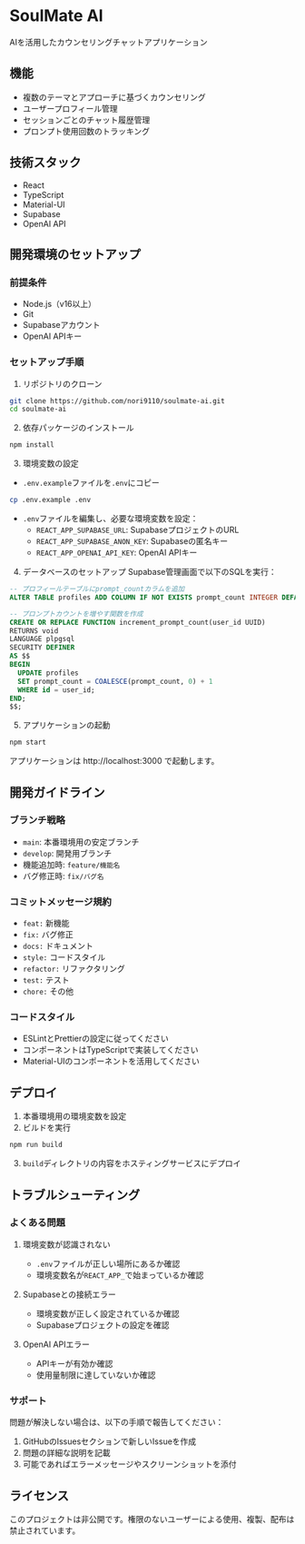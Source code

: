 # SoulMate AI

AIを活用したカウンセリングチャットアプリケーション

## 機能

- 複数のテーマとアプローチに基づくカウンセリング
- ユーザープロフィール管理
- セッションごとのチャット履歴管理
- プロンプト使用回数のトラッキング

## 技術スタック

- React
- TypeScript
- Material-UI
- Supabase
- OpenAI API

## 開発環境のセットアップ

### 前提条件

- Node.js（v16以上）
- Git
- Supabaseアカウント
- OpenAI APIキー

### セットアップ手順

1. リポジトリのクローン
```bash
git clone https://github.com/nori9110/soulmate-ai.git
cd soulmate-ai
```

2. 依存パッケージのインストール
```bash
npm install
```

3. 環境変数の設定
- `.env.example`ファイルを`.env`にコピー
```bash
cp .env.example .env
```
- `.env`ファイルを編集し、必要な環境変数を設定：
  - `REACT_APP_SUPABASE_URL`: SupabaseプロジェクトのURL
  - `REACT_APP_SUPABASE_ANON_KEY`: Supabaseの匿名キー
  - `REACT_APP_OPENAI_API_KEY`: OpenAI APIキー

4. データベースのセットアップ
Supabase管理画面で以下のSQLを実行：
```sql
-- プロフィールテーブルにprompt_countカラムを追加
ALTER TABLE profiles ADD COLUMN IF NOT EXISTS prompt_count INTEGER DEFAULT 0;

-- プロンプトカウントを増やす関数を作成
CREATE OR REPLACE FUNCTION increment_prompt_count(user_id UUID)
RETURNS void
LANGUAGE plpgsql
SECURITY DEFINER
AS $$
BEGIN
  UPDATE profiles
  SET prompt_count = COALESCE(prompt_count, 0) + 1
  WHERE id = user_id;
END;
$$;
```

5. アプリケーションの起動
```bash
npm start
```
アプリケーションは http://localhost:3000 で起動します。

## 開発ガイドライン

### ブランチ戦略

- `main`: 本番環境用の安定ブランチ
- `develop`: 開発用ブランチ
- 機能追加時: `feature/機能名`
- バグ修正時: `fix/バグ名`

### コミットメッセージ規約

- `feat:` 新機能
- `fix:` バグ修正
- `docs:` ドキュメント
- `style:` コードスタイル
- `refactor:` リファクタリング
- `test:` テスト
- `chore:` その他

### コードスタイル

- ESLintとPrettierの設定に従ってください
- コンポーネントはTypeScriptで実装してください
- Material-UIのコンポーネントを活用してください

## デプロイ

1. 本番環境用の環境変数を設定
2. ビルドを実行
```bash
npm run build
```
3. `build`ディレクトリの内容をホスティングサービスにデプロイ

## トラブルシューティング

### よくある問題

1. 環境変数が認識されない
   - `.env`ファイルが正しい場所にあるか確認
   - 環境変数名が`REACT_APP_`で始まっているか確認

2. Supabaseとの接続エラー
   - 環境変数が正しく設定されているか確認
   - Supabaseプロジェクトの設定を確認

3. OpenAI APIエラー
   - APIキーが有効か確認
   - 使用量制限に達していないか確認

### サポート

問題が解決しない場合は、以下の手順で報告してください：

1. GitHubのIssuesセクションで新しいIssueを作成
2. 問題の詳細な説明を記載
3. 可能であればエラーメッセージやスクリーンショットを添付

## ライセンス

このプロジェクトは非公開です。権限のないユーザーによる使用、複製、配布は禁止されています。
